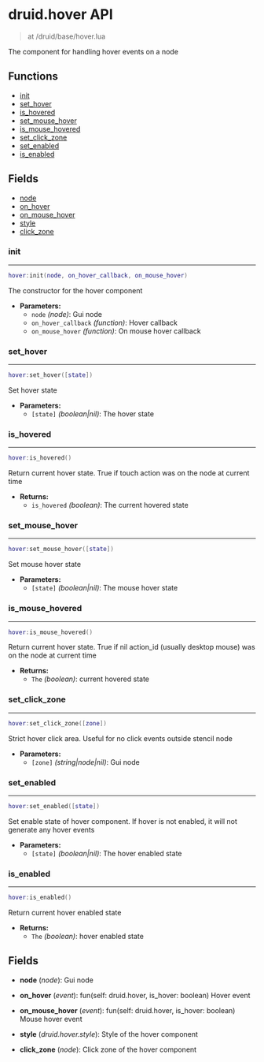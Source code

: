 # druid.hover API

> at /druid/base/hover.lua

The component for handling hover events on a node

## Functions

- [init](#init)
- [set_hover](#set_hover)
- [is_hovered](#is_hovered)
- [set_mouse_hover](#set_mouse_hover)
- [is_mouse_hovered](#is_mouse_hovered)
- [set_click_zone](#set_click_zone)
- [set_enabled](#set_enabled)
- [is_enabled](#is_enabled)

## Fields

- [node](#node)
- [on_hover](#on_hover)
- [on_mouse_hover](#on_mouse_hover)
- [style](#style)
- [click_zone](#click_zone)



### init

---
```lua
hover:init(node, on_hover_callback, on_mouse_hover)
```

The constructor for the hover component

- **Parameters:**
	- `node` *(node)*: Gui node
	- `on_hover_callback` *(function)*: Hover callback
	- `on_mouse_hover` *(function)*: On mouse hover callback

### set_hover

---
```lua
hover:set_hover([state])
```

Set hover state

- **Parameters:**
	- `[state]` *(boolean|nil)*: The hover state

### is_hovered

---
```lua
hover:is_hovered()
```

Return current hover state. True if touch action was on the node at current time

- **Returns:**
	- `is_hovered` *(boolean)*: The current hovered state

### set_mouse_hover

---
```lua
hover:set_mouse_hover([state])
```

Set mouse hover state

- **Parameters:**
	- `[state]` *(boolean|nil)*: The mouse hover state

### is_mouse_hovered

---
```lua
hover:is_mouse_hovered()
```

Return current hover state. True if nil action_id (usually desktop mouse) was on the node at current time

- **Returns:**
	- `The` *(boolean)*: current hovered state

### set_click_zone

---
```lua
hover:set_click_zone([zone])
```

Strict hover click area. Useful for no click events outside stencil node

- **Parameters:**
	- `[zone]` *(string|node|nil)*: Gui node

### set_enabled

---
```lua
hover:set_enabled([state])
```

Set enable state of hover component.
If hover is not enabled, it will not generate
any hover events

- **Parameters:**
	- `[state]` *(boolean|nil)*: The hover enabled state

### is_enabled

---
```lua
hover:is_enabled()
```

Return current hover enabled state

- **Returns:**
	- `The` *(boolean)*: hover enabled state


## Fields
<a name="node"></a>
- **node** (_node_): Gui node

<a name="on_hover"></a>
- **on_hover** (_event_): fun(self: druid.hover, is_hover: boolean) Hover event

<a name="on_mouse_hover"></a>
- **on_mouse_hover** (_event_): fun(self: druid.hover, is_hover: boolean) Mouse hover event

<a name="style"></a>
- **style** (_druid.hover.style_): Style of the hover component

<a name="click_zone"></a>
- **click_zone** (_node_): Click zone of the hover component

